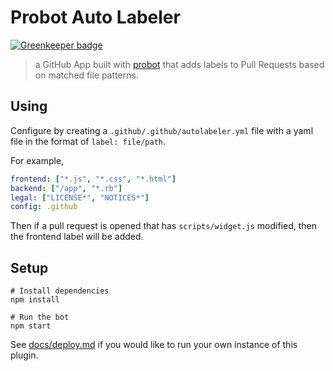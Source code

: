 # Probot Auto Labeler

[![Greenkeeper badge](https://badges.greenkeeper.io/probot/autolabeler.svg)](https://greenkeeper.io/)

> a GitHub App built with [probot](https://github.com/probot/probot) that adds labels to Pull Requests based on matched file patterns.

## Using

Configure by creating a `.github/.github/autolabeler.yml` file with a yaml file in the format of `label: file/path`. 

For example,
```yaml
frontend: ["*.js", "*.css", "*.html"]
backend: ["/app", "*.rb"]
legal: ["LICENSE*", "NOTICES*"]
config: .github
```
Then if a pull request is opened that has `scripts/widget.js` modified, then the frontend label will be added.

## Setup

```
# Install dependencies
npm install

# Run the bot
npm start
```

See [docs/deploy.md](docs/deploy.md) if you would like to run your own instance of this plugin.
